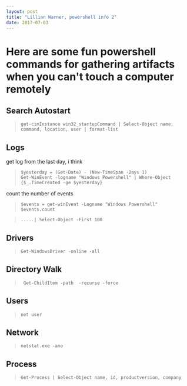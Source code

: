 ```yaml
---
layout: post
title: "Lillian Warner, powershell info 2"
date: 2017-07-03
---
```

# Here are some fun powershell commands for gathering artifacts when you can't touch a computer remotely

## Search Autostart
<blockquote><p> <code>get-cimInstance win32_startupCommand | Select-Object name, command, location, user | format-list</code> </p>
</blockquote>

## Logs
<p>get log from the last day, i think</p>
<blockquote><p> <code>$yesterday = (Get-Date) - (New-TimeSpan -Days 1)
Get-WinEvent -logname "Windows Powershell" | Where-Object {$_.TimeCreated -ge $yesterday} </code></p>
</blockquote>

<p>count the number of events</p>
<blockquote><p><code>$events = get-winEvent -Logname "Windows Powershell"
$events.count</code> </p>
</blockquote>

<blockquote><p> <code>.....| Select-Object -First 100</code></p>
</blockquote>

## Drivers
<blockquote><p><code>Get-WindowsDriver -online -all
</code></p></blockquote>

## Directory Walk
<blockquote><p><code> Get-ChildItem -path <path> -recurse -force
</code></p></blockquote>

## Users
<blockquote><p><code>net user
</code></p></blockquote>

## Network
<blockquote><p><code>netstat.exe -ano
</code></p></blockquote>

## Process
<blockquote><p><code>Get-Process | Select-Object name, id, productversion, company
</code></p></blockquote>
